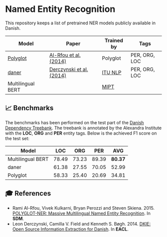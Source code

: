 Named Entity Recognition
===============
This repository keeps a list of pretrained NER models publicly available in Danish.

| Model | Paper | Trained by | Tags |
|------|-------|------------|------|
| [Polyglot](https://polyglot.readthedocs.io/en/latest/POS.html/#) | [Al-Rfou et al. (2014)](https://arxiv.org/abs/1410.3791) | Polyglot | PER, ORG, LOC|
| [daner](https://github.com/ITUnlp/daner) | [Derczynski et al. (2014)](https://www.aclweb.org/anthology/E14-2016) | [ITU NLP](https://nlp.itu.dk/) | PER, ORG, LOC |
| Multilingual BERT |  | [MIPT](https://mipt.ru/english/) |



## 📈 Benchmarks

The benchmarks has been performed on the test part of the
[Danish Dependency Treebank](https://github.com/alexandrainst/danlp/blob/add-ner/docs/datasets.md#danish-dependency-treebank).
The treebank is annotated by the Alexandra Institute with the **LOC**, **ORG** and **PER** entity tags. Below is the achieved F1 score on the test set:


| Model | LOC | ORG | PER | AVG |
|-------|-----|-----|-----|-----|
| Multilingual BERT | 78.49 | 73.23 | 89.39 | **80.37** |
| daner | 61.38 | 27.55 | 70.05 | 52.99 |
| Polyglot | 58.33 | 25.40 | 20.69 | 34.81 |

## 🎓 References
- Rami Al-Rfou, Vivek Kulkarni, Bryan Perozzi and Steven Skiena. 2015. [POLYGLOT-NER: Massive Multilingual Named Entity Recognition](https://arxiv.org/abs/1410.3791). In **SDM**.
- Leon Derczynski, Camilla V. Field and Kenneth S. Bøgh. 2014. [DKIE: Open Source Information Extraction for Danish](https://www.aclweb.org/anthology/E14-2016). In **EACL**.